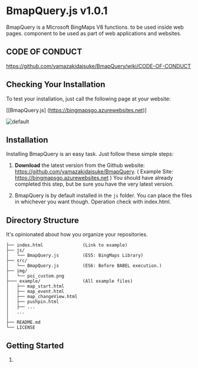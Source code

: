 BmapQuery.js  v1.0.1
==========

BmapQuery is a Microsoft BingMaps V8 functions. to be used inside web pages.
component to be used as part of web applications and websites.
     
## CODE OF CONDUCT
https://github.com/yamazakidaisuke/BmapQuery/wiki/CODE-OF-CONDUCT


## Checking Your Installation

To test your installation, just call the following page at your website:

[[BmapQuery.js] (https://bingmapsgo.azurewebsites.net)]

![default](https://user-images.githubusercontent.com/1481062/52621258-2b963500-2eea-11e9-8c55-43c97d2da0ac.png)



## Installation

Installing BmapQuery is an easy task. Just follow these simple steps:

 1. **Download** the latest version from the Github website:
    https://github.com/yamazakidaisuke/BmapQuery.
    ( Example Site: https://bingmapsgo.azurewebsites.net )
    You should have already completed this step, but be sure you have the very latest version.

2. BmapQuery is by default installed in the `js` folder. You can
place the files in whichever you want though. Operation check with index.html.



## Directory Structure

It's opinionated about how you organize your repositories.


    ├── index.html               (Link to example)
    ├── js/
    │   └── BmapQuery.js         (ES5: BingMaps Library)
    ├── src/
    │   └── BmapQuery.js         (ES6: Before BABEL execution.)
    ├── img/
    │   └── poi_custom.png
    ├─── example/                (All example files)
    │   ├── map_start.html
    │   ├── map_event.html
    │   ├── map_changeView.html
    │   ├── pushpin.html
    │   ├── ...
    │   ...
    │
    ├── README.md
    └── LICENSE


## Getting Started

1. <script src="...?Callback=GetMap&..." is specified in the URL."GetMap" runs first.

2. Please get BingMapsKey from "BingMaps Dev Center" site.
   [Get BingMapsKey >> BingMaps Dev Center](https://www.bingmapsportal.com/)

3. Replace [ *** YOUR MY KEY *** ] in the example code with BingMapsKey.

**[html: index.html]**

    <!-- 1.Load BingMapsControl api [callback=GetMap] -->
    <script src='https://www.bing.com/api/maps/mapcontrol?callback=GetMap&key=[***Your My Key***]' async defer></script>

    <!-- 2.Load BmapQuery -->
    <script src="js/BmapQuery.js"></script>

    <!-- 3.BmapQuery Start -->
    <script>
    //init
    function GetMap(){
        
        //Start
        const map = new Bmap("#myMap); //Preparation
        
        //Map
        map.startMap(47.6149, -122.1941, "load", 10); //Run on one line
        
        //Pin
        let pin = map.pin(47.6149, -122.1941, "#ff0000"); //Run on one line
        
        //infobox
        map.infobox(47.6149, -122.1941, "Title", "Description"); //Run on one line
    
    }





## Documentation

#### Examples
**Sample files for each function are prepared in the "example" folder.**


#### Map Start
[URL] (https://mapapi.org/example.php?file=map_start)

    //*Sample
    //----------------------------------------------------
    // Instance...
    //----------------------------------------------------
    let map = new Bmap("#myMap");
    
    //----------------------------------------------------
    // Show Map
    // startMap(lat, lon, "MapType", Zoom[1~20]);
    //----------------------------------------------------
    map.startMap(47.6149, -122.1941, "load", 16);//MapType[load, aerial,canvasDark,canvasLight,birdseye,grayscale,streetside]


#### Map Event
[URL] (https://mapapi.org/example.php?file=map_event)

    //----------------------------------------------------
    // Map:Events
    // onMap("event", callback);
    // [event:click,dblclick,rightclick,mousedown,mouseout,mouseover,mouseup,mousewheel,maptypechanged,viewchangestart,viewchange,viewchangeend]
    //----------------------------------------------------
    map.onMap("click",function(){
        alert("MapEvent!");
    });


#### ChangeView
[URL] (https://mapapi.org/example.php?file=map_changeView)

    //----------------------------------------------------
    // MapChangeView(after 2 seconds.)
    //   ex1)changeMap(lat, lon, "MapType");
    //   ex2)changeMap(lat, lon, "MapType", Zoom[1~20]);
    //----------------------------------------------------
    // ex1) after 3 seconds.
    setTimeout(function(){
        map.changeMap(47.6150, -122.1950, "aerial");
    },3000);

    // ex2) after 6 seconds.
    setTimeout(function(){
        map.changeMap(47.6153, -122.1951, "canvasDark", 17);
    },6000);
    

#### Get Map infomation
[URL] (https://mapapi.org/example.php?file=map_getInfo)

    //----------------------------------------------------
    // Get Map infomation
    // map.map.*****();
    //----------------------------------------------------
    let str =  `<p>Map Height: ${map.map.getHeight()} </p>
                <p>Map center: ${map.map.getCenter()}</p>
                <p>Map Width:  ${map.map.getWidth()}</p>
                <p>Map bounds: ${map.map.getBounds()}</p>
                <p>Map PageX:  ${map.map.getPageX()}</p>
                <p>Map PageY:  ${map.map.getPageY()}</p>
                <p>Map zoom:   ${map.map.getZoom()}</p>
                <p>Map type:   ${map.map.getMapTypeId()}</p>`;
    //id="controll"にstr変数（Map情報）を表示
    document.getElementById("controll").innerHTML = str;
 
 
#### Pushpin
[URL] (https://mapapi.org/example.php?file=pushpin&h=2)

    //----------------------------------------------------
    // Pushpin
    // pin(lat, lon, "color", [drag:true|false], [click:true|false], [hover:true|false], [visible:true|false]);
    //----------------------------------------------------
    let pin1 = map.pin(47.6149, -122.1941, "#ff0000");


    
#### PushpinText
[URL] (https://mapapi.org/example.php?file=pushpin_text&h=2)

    //----------------------------------------------------
    // Pushpin:Text
    // pinText(lat, lon, "title", "subtitle", "text");
    //----------------------------------------------------
    let pin2 = map.pinText(47.6160, -122.1950, "title","subtitle","A");


#### PushpinIcon
[URL] (https://mapapi.org/example.php?file=pushpin_icon&h=2)

    //----------------------------------------------------
    // Pushpin:Icon
    // pinIcon(lat, lon, icon, scale, anchor_x, anchor_y);
    //----------------------------------------------------
    let pin3 = map.pinIcon(47.6130, -122.1945, "img/poi_custom.png", 1.0, 0, 0);


#### PushpinEvent
[URL] (https://mapapi.org/example.php?file=pushpin_event&h=2)

    //----------------------------------------------------
    // pushpin:Events
    // onPin(pushpin, "event", callback);
    // [event: click,mousedown,mouseout,mouseover,mouseup]
    //----------------------------------------------------
    map.onPin(pin1, "click", function(){
        alert("PinEvent1");
    });


#### Layer->Pushpin
[URL] (https://mapapi.org/example.php?file=pushpin_layer&h=7)

    //----------------------------------------------------
    // Layer: Add Pushpin
    // pinLayer(lat, lon, "color", [drag:true|false], [click:true|false], [hover:true|false], [visible:true|false]);
    //----------------------------------------------------
    const pin1 = map.pinLayer(47.6149, -122.1941, "#ff0000");
    const pin2 = map.pinLayer(47.6155, -122.1945, "#0000ff");
    const pin3 = map.pinLayer(47.6160, -122.1940, "#00ff00");


#### Layer->One Pushpin Delete
[URL] (https://mapapi.org/example.php?file=pushpin_layerOneDelete&h=7)

    //----------------------------------------------------
    // layer One delete
    //----------------------------------------------------
     map.pinLayerClear(pin2);
     
     
#### Layer->Allclear
[URL] (https://mapapi.org/example.php?file=pushpin_layerAllDelete&h=7)
     
    //----------------------------------------------------
    // layer Allclear
    //----------------------------------------------------
     map.pinLayerClear();


#### Geolocation->Map
[URL] (https://mapapi.org/example.php?file=geolocation&h=9)

    //------------------------------------------------------------------------
    // Geolocation
    // map.geolocation(function(data){...});
    //------------------------------------------------------------------------
    map.geolocation(function(data) {
        //location
        const lat = data.coords.latitude;
        const lon = data.coords.longitude;
        //Map
        map.startMap(lat, lon, "load", 10);
        //pin
        map.pin(lat,lon,"#ff0000");
    });
     
          
#### Circle->Location Add
[URL] (https://mapapi.org/example.php?file=circle&h=9)

    //------------------------------------------------------------------------
    // Circle&Location Add
    // circle( Meter, style={pinColor,fillColor,strokeWidth} );
    //------------------------------------------------------------------------
    //Circle Style
     const style = {
         pinColor:"#0000ff",
         fillColor:"rgba(0,0,100,0.6)",
         strokeWidth:1
     };
     //Circle Create
     map.circle(1000, style); //1000m = 1km, 2000 = 2Km
     map.circle(3000, style); //1000m = 1km, 2000 = 2Km

     
#### Circle->Location Event
[URL] (https://mapapi.org/example.php?file=circle_event&h=9)

    //------------------------------------------------------------------------
    // [Event] Circle&Location Add
    // circle( Meter, style={pinColor,fillColor,strokeWidth},"event", callback );
    //------------------------------------------------------------------------
    //Circle Style
     const style = {
         pinColor:"#0000ff",
         fillColor:"rgba(0,0,100,0.6)",
         strokeWidth:1
     };
     //Circle Create //3000=3Km
     map.circle(3000, style, "click", function(){
         const lat = map.getCenter().latitude;  //Get MapCenter Latitude
         const lon = map.getCenter().longitude; //Get MapCenter Longitude
         map.infobox(lat, lon, "Title", "Description");
     });

     
#### Circle->Set Location
[URL] (https://mapapi.org/example.php?file=circleSet&h=9)

    //------------------------------------------------------------------------
    // Circle&SetLocation Add
    // circleSet( lat, lon, Meter, style={pinColor,fillColor,strokeWidth} );
    //------------------------------------------------------------------------
    //Circle Style
    const style = {
        pinColor:"#0000ff",
        fillColor:"rgba(0,0,100,0.4)",
        strokeWidth:10
    };
    //Circle Create
    map.circleSet(47.6200, -122.1100, 2000, style); //1000=1km, 2000=2Km
    map.circleSet(47.6000, -122.1599, 3000, style); //1000=1km, 2000=2Km
    map.circleSet(47.6149, -122.1941, 1000, style); //1000=1km, 2000=2Km
    
       
#### Circle->Set Location Event
[URL] (https://mapapi.org/example.php?file=circleSet_event&h=9)

    //------------------------------------------------------------------------
    // [Event] Circle&SetLocation Add
    // circleSet( lat, lon, Meter, style={pinColor,fillColor,strokeWidth},"event", callback );
    //------------------------------------------------------------------------
    //Circle Style
    const style = {
        pinColor:"#0000ff",
        fillColor:"rgba(0,0,100,0.4)",
        strokeWidth:10
    };
    
    //CircleSet:Event1 //1500=1.5Km
    map.circleSet(47.6200, -122.1100, 1500, style, "click", function(){
        map.infobox(47.6200, -122.1100, "Title1", "Description1");
    });
    
    //CircleSet:Event2 //2000=2Km
    map.circleSet(47.5500, -122.1299, 2000, style, "click", function(){
        map.infobox(47.5500, -122.1299, "Title2", "Description2");
    });

    //CircleSet:Event3 //3000=3Km
    map.circleSet(47.6149, -122.1941, 3000, style, "click", function(){
        map.infobox(47.6149, -122.1941, "Title3", "Description3");
    });

       
#### infobox
[URL] (https://mapapi.org/example.php?file=infobox&h=3)

    //----------------------------------------------------
    // Infobox
    // infobox(lat, lon, "title", "description");
    //----------------------------------------------------
    map.infobox(47.6149, -122.1941, "1 step", "Start");

       
#### infoboxHtml
[URL] (https://mapapi.org/example.php?file=infobox_html&h=3)

    //----------------------------------------------------
    // Infobox:html
    // infoboxHtml(lat, lon, html);
    //----------------------------------------------------
    map.infoboxHtml(47.6160, -122.1950, '<div style="background:red;">Hello,world</div>');
    
    
#### infoboxIframe
[URL] (https://mapapi.org/example.php?file=infobox_iframe&h=3)

    //----------------------------------------------------
    // Infobox:Iframe
    // infoboxIframe(lat,lon,width,height,title,iframe)
    //----------------------------------------------------
    const title = "Movie";
    const iframe = '<iframe src="https://channel9.msdn.com/Events/Build/2016/B867/player#time=0h15m26s:paused" width="400" height="225" allowFullScreen frameBorder="0"></iframe>';
    map.infoboxIframe(47.6149, -122.1941, 300, 420, title, iframe);


#### onInfobox
[URL] (https://mapapi.org/example.php?file=infobox_event&h=3)

    //----------------------------------------------------
    // Infobox:Actions
    // map.onInfobox(lat, lon, "title","description", "text or html");
    //----------------------------------------------------
     //Configuration
     const title = "Title";
     const discript = '<div style="width:200px;color:red;">discription</div>';
     const actions =
         [
             //1.action
             {
                 label: 'Click1',
                 eventHandler: function () { //function
                     alert('Click1');
                 }
             },
             //2.action
             {
                 label: 'Click2',
                 eventHandler: function () { //function
                     alert('Click2');
                 }
             }
         ];
     //Create Event to Infobox
     map.onInfobox(47.6160,-122.1950, title, discript, actions);
     
     
 
#### Switch Infobox.
[URL] (https://mapapi.org/example.php?file=infoboxs_showChange&h=3)

    //----------------------------------------------------
    // infoboxLayers
    //  infoboxLayers(options, true); //true=one,false=multiple
    //----------------------------------------------------
    //options[index] = { lat, lon, width, height, title, pinColor, description, show };
    const options = [];
    options[0]={
        "lat":34.889294,
        "lon":135.807693,
        "title":"KYOTO",
        "pinColor":"#ff0000",
        "height":500,
        "width":500,
        "description": 'Byoudouin<br><img src="../img/byoudouin.jpg" width="300">',
         "show":false
    };
    options[1]={
        "lat":35.039500,
        "lon":135.728500,
        "title":"KYOTO",
        "pinColor":"#ff0000",
        "height":500,
        "width":500,
        "description": 'Kinkakuji<br><img src="../img/kinkakuji.jpg" width="300">',
         "show":true
    };
    options[2]={
        "lat":35.026852,
        "lon":135.798248,
        "title":"KYOTO",
        "pinColor":"#ff0000",
        "height":500,
        "width":500,
        "description": 'Ginkakuji<br><img src="../img/ginkakuji.jpg" width="300">',
         "show":false
    };
    
    //Switch infobox
    map.infoboxLayers(options,true); //true=one,false=multiple


#### crearInfobox
    //----------------------------------------------------
    // crearInfobox
    // Delete all infobox 
    //----------------------------------------------------
    map.crearInfobox();


#### polyline
[URL] (https://mapapi.org/example.php?file=polyline&h=8)

    //----------------------------------------------------
    // polyline
    // polyline(locations, "color", lineBold, [lineWidth,lineSpace] );
    //----------------------------------------------------
    // location points.(array)
    const locations = [
        new Microsoft.Maps.Location(lat + 0.01, lon - 0.03),
        new Microsoft.Maps.Location(lat + 0.02, lon + 0.03),
        new Microsoft.Maps.Location(lat + 0.03, lon - 0.03),
        new Microsoft.Maps.Location(lat + 0.04, lon + 0.03),
        new Microsoft.Maps.Location(lat + 0.05, lon - 0.03)
    ];
    // A Type: polyline create
    map.polyline(locations,"#ff0000",3);
    // B Type: polyline create
    map.polyline(locations,"#ff0000",3,[2,2]);


#### Geocode
[URL] (https://mapapi.org/example.php?file=geocode&h=4)

    //----------------------------------------------------
    // Geocode(2 patterns & after 4 seconds.)
    // getGeocode("searchQuery",callback);
    //----------------------------------------------------
    setTimeout(function () {
        //A. Address
        map.getGeocode("Seattle", function(data){
            alert("A. getGeocode");
            document.querySelector("#geocode").innerHTML=data;
        });
        //B. Click Event
        map.onGeocode("click", function(data){
            alert(data.location);
        });
    },4000);


#### Reverse Geocode
[URL] (https://mapapi.org/example.php?file=reverse_geocode&h=4)

    //------------------------------------------------------------------------
    //Get Reverse Geocode
    //2 patterns
    //after 6,8 seconds.
    //------------------------------------------------------------------------
    //A Type: Set location data for BingMaps
    setTimeout(function () {
        const location = map.setLocation(47.6130, -122.1945);
        map.reverseGeocode(location, function(data){
            alert("A. Reverse Geocode");
            document.querySelector("#geocode").innerHTML=data;
        });
    },6000);

    //B Type: Get MapCenter location
    setTimeout(function () {
        const mapCenter = map.getCenter();
        map.reverseGeocode(mapCenter, function(data){
            alert("B. Reverse Geocode");
            document.querySelector("#geocode").innerHTML=data;
        });
    },8000);


#### Directions Search
[URL] (https://mapapi.org/example.php?file=directions_en&h=5)

    //----------------------------------------------------
    //Directions:Search.
    // !! For confirmation, set the parameters for each country !!
    // +  [ English => https://www.bing.com/...&setLang=en&setMkt=en-US ]
    // +  [ Japan   => https://www.bing.com/...&setLang=ja&setMkt=ja-JP ]
    //------------------------------------------------------------------------
    document.getElementById("search").onclick = function () {
        const from  = document.getElementById("from").value;  //StartPoint
        const to    = document.getElementById("to").value;    //EndPoint
        const mode  = document.getElementById("mode").value;  //RouteMode[walking,driving]
        const array = ["Bellevue", "Yarrow Point"];           //Waypoints...
        map.direction("#direction", mode, from , to, array);  //Direction Methed
    };


#### AutoSuggest
[URL] (https://mapapi.org/example.php?file=autosuggest_en&h=5)

    //-----------------------------------------------------
    // AutoSuggest
    // !! Only viewing user's region can be displayed !!
    //-----------------------------------------------------
    // HTML:Add !!
    // <h1>AutoSuggest(Enter city in text box)</h1>
    // <div id='searchBoxContainer'>
    //     <input type='text' id='searchBox'><button id="clear">Clear</button>
    // </div>
    //-----------------------------------------------------
    map.selectedSuggestion("#searchBox","#searchBoxContainer");


#### Traffic
[URL] (https://mapapi.org/example.php?file=traffic_en&h=5)

    //----------------------------------------------------
    // Traffic
    // map.traffic();
    //----------------------------------------------------
    map.traffic();
    

#### heatMap GeoJson
[URL] (https://mapapi.org/example.php?file=heatmapfromgeojson&h=7)

    //----------------------------------------------------
    // heatMap GeoJson
    // map.heatMap("***URL***.geojson");
    //  [Example:EarthQuakes] URL:https://earthquake.usgs.gov
    //  Hour: https://earthquake.usgs.gov/earthquakes/feed/v1.0/summary/all_hour.geojson
    //  Day:  https://earthquake.usgs.gov/earthquakes/feed/v1.0/summary/all_day.geojson
    //  Week: https://earthquake.usgs.gov/earthquakes/feed/v1.0/summary/all_week.geojson
    //  Month:https://earthquake.usgs.gov/earthquakes/feed/v1.0/summary/all_month.geojson
    //----------------------------------------------------
    map.heatMap('https://earthquake.usgs.gov/earthquakes/feed/v1.0/summary/all_day.geojson'); //Day


#### get Boundary
[URL] (https://mapapi.org/example.php?file=boundaries_en&h=6)

    //----------------------------------------------------
    // get Boundary
    // map.getBoundary("type");
    //----------------------------------------------------
    // [ "type" ]
    // *CountryRegion:Country or region.
    // *AdminDivision1:First administrative level within the country/region level, such as a state or a province.
    // *AdminDivision2:Second administrative level within the country/region level, such as a county.
    // *PopulatedPlace:A concentrated area of human settlement, such as a city, town or village.
    // *Neighborhood:A section of a populated place that is typically well-known, but often with indistinct boundaries.
    // *Postcode1:The smallest post code category, such as a zip code.
    // *Postcode2:The next largest post code category after Postcode1 that is created by aggregating Postcode1 areas.
    // *Postcode3:The next largest post code category after Postcode2 that is created by aggregating Postcode2 areas.
    // *Postcode4:The next largest post code category after Postcode3 that is created by aggregating Postcode3 areas.
    // Note: Not all entity types are available in all areas.
    //---------------------------------------------------
    map.getBoundary("PopulatedPlace");

#### Get multiple boundaries
[URL] (https://mapapi.org/example.php?file=boundaryMultiple_en&h=6)

    //----------------------------------------------------
    // Get multiple boundaries
    //  map.getMultiBoundary(["Postcode"...]);
    //----------------------------------------------------
    const zipCodes = ['98004', '98005', '98007', '98008', '98039'];
    map.getMultiBoundary(zipCodes);


#### Get Search boundaries
[URL] (https://mapapi.org/example.php?file=bounds_get_search&h=6)

    //----------------------------------------------------
    // Get Search Boundary
    // @method getSearchBoundary
    // @param  search  (string)  'New York City'
    // @param  type    (string)
    //----------------------------------------------------
    // [ "type" ]
    // *CountryRegion:Country or region.
    // *AdminDivision1:First administrative level within the country/region level, such as a state or a province.
    // *AdminDivision2:Second administrative level within the country/region level, such as a county.
    // *PopulatedPlace:A concentrated area of human settlement, such as a city, town or village.
    // *Neighborhood:A section of a populated place that is typically well-known, but often with indistinct boundaries.
    // *Postcode1:The smallest post code category, such as a zip code.
    // *Postcode2:The next largest post code category after Postcode1 that is created by aggregating Postcode1 areas.
    // *Postcode3:The next largest post code category after Postcode2 that is created by aggregating Postcode2 areas.
    // *Postcode4:The next largest post code category after Postcode3 that is created by aggregating Postcode3 areas.
    // Note: Not all entity types are available in all areas.
    //---------------------------------------------------
    document.getElementById("search").onclick=function(){
        //text value.
        const searchBox = document.getElementById("searchBox").value;
        //BingMaps Serch
        map.getSearchBoundary(searchBox, 'PopulatedPlace');
    }


#### Get Search boundaries
[URL] (https://mapapi.org/example.php?file=bounds_get_search&h=6)

    //----------------------------------------------------
    // Get Search Boundary
    // @method getSearchBoundary
    // @param  search  (string)  'New York City'
    // @param  type    (string)
    //----------------------------------------------------
    // [ "type" ]
    // *CountryRegion:Country or region.
    // *AdminDivision1:First administrative level within the country/region level, such as a state or a province.
    // *AdminDivision2:Second administrative level within the country/region level, such as a county.
    // *PopulatedPlace:A concentrated area of human settlement, such as a city, town or village.
    // *Neighborhood:A section of a populated place that is typically well-known, but often with indistinct boundaries.
    // *Postcode1:The smallest post code category, such as a zip code.
    // *Postcode2:The next largest post code category after Postcode1 that is created by aggregating Postcode1 areas.
    // *Postcode3:The next largest post code category after Postcode2 that is created by aggregating Postcode2 areas.
    // *Postcode4:The next largest post code category after Postcode3 that is created by aggregating Postcode3 areas.
    // Note: Not all entity types are available in all areas.
    //---------------------------------------------------
    document.getElementById("search").onclick=function(){
        //text value.
        const searchBox = document.getElementById("searchBox").value;
        //BingMaps Serch
        map.getSearchBoundary(searchBox, 'PopulatedPlace');
    }
    
    
    
#### SetLocation multiple boundaries
[URL] (https://mapapi.org/example.php?file=boundarie_set_Locations&h=6)
    
    //----------------------------------------------------
    //  SetLocation multiple boundaries
    //  map.setLocationBoundary(location[array], Zoom[array], 'CountryRegion', getAllPoligon[default:false]);
    //----------------------------------------------------
    const location = ['Tokyo', 'Victoria, Australia', 'Western Australia', 'Northern Territory', 'Queensland', 'New South Wales', 'Doha', 'Dubai', 'California', 'nevada', 'utah', 'arizona', 'colorado', 'dc', 'maryland', 'new york', 'British Columbia', 'Beijing', 'Montana', 'England', 'Scotland', 'Northern Ireland'];
    const zoom     = [
        [1,5], //'Victoria, Australia'
        [1,5], //'Western Australia',
        [1,5]  //'Northern Territory'
        //...Not zoom, default:[1,20]
     ];
    map.setLocationBoundary(location, zoom , 'CountryRegion');


#### Tracking Event[Start / Stop / Map&Log Clear]
[URL] (https://mapapi.org/example.php?file=tracking&h=8)

    //------------------------------------------------------------------------
    // Tracking Event
    //  map.startTracking(true); //console.log => true or false
    //-----------------------------------------------------------------------
    //[HTML:Button]
    // 1. <button id="start_tracking"....
    // 2. <button id="stop_tracking"....
    // 3. <button id="clear_map"....
    //------------------------------------------------------------------------
    //1. Start
    document.getElementById("start_tracking").onclick=function(){
        map.startTracking(true); //console.log => true or false        
    }
    
    //2. Stop
    document.getElementById("stop_tracking").onclick=function(){
        map.stopTracking();                 //Map: Tracking Log Stop.
        console.log(map.getTrackingData()); //Log: Get Tracking Log All Data.
    }
    //3. Clear Map.
    document.getElementById("clear_map").onclick=function(){
        map.clearMap();          //Map: Clear Map.
        map.clearTrackingData(); //Log: Clear Tracking Log All Data.
    }
    
    
#### Tracking Event（Log Monitoring Sample）
[URL] (https://mapapi.org/example.php?file=trackingLogMonitoring&h=8)

    //------------------------------------------------------------------------
    // Tracking Event（Log Monitoring）
    //  map.startTracking(false); //console.log => true or false
    //-----------------------------------------------------------------------
    //[HTML:Button]
    // 1. <button id="start_tracking"....
    // 2. <button id="stop_tracking"....
    // 3. <button id="clear_map"....
    //------------------------------------------------------------------------
    //1. Start
    let timer_id; //Timer:SetInterval_id
    document.getElementById("start_tracking").onclick=function(){
        
        //Tracking Start.
        map.startTracking(false); //console.log => true or false
        
        //Timer(display log)
        let timer = 10000; //Timer:10seconds
        timer_id = setInterval(function(){
            const len = map.getTrackingData().length-1;  //Length:Tracking Log Data.
            const val = map.getTrackingData();           //Value: Tracking Log Data.
            console.log("New TrackData:", val[len] );    //Get New tracking data[Array].
        },timer);
        
    }
    
    //2. Stop
    document.getElementById("stop_tracking").onclick=function(){
        map.stopTracking();                 //Map: Tracking Log Stop.
        console.log(map.getTrackingData()); //Log: Get Tracking Log All Data.
        clearInterval(timer_id);
    }
    
    //3. Clear Map.
    document.getElementById("clear_map").onclick=function(){
        map.clearMap();          //Map: Clear Map.
        map.clearTrackingData(); //Log: Clear Tracking Log All Data.
    }
  

#### Tracking Polyline Draw[Start & Stop & Clear]
[URL] (https://mapapi.org/example.php?file=trackingGetValue&h=8)

    //------------------------------------------------------------------------
    //Tracking Event & Draw
    //   map.startTrackingDraw("color", lineWidth, "#id(time view)", console.log[true or false]); 
    //------------------------------------------------------------------------
    
    //Start Button
    //[HTML] <button id="start_tracking">Start Tracking</button>
    document.getElementById("start_tracking").onclick=function(){
        map.startTrackingDraw("#ff0000", 3, "#time", true);
    };
    
    //Stop Button
    //[HTML] <button id="stop_tracking">Stop Tracking</button>
    document.getElementById("stop_tracking").onclick=function(){
        map.stopTrackingDraw();
        console.log("TrackData:", map.getTrackingData() );   //option: Get tracking data[Array].
        console.log("TrackTime:", map.getTrackingTime() ); //option: Get tracking Time data[Array].
    };
    
    //ClearMap Button
    //[HTML] <button id="clear_map">Map Clear</button>
    document.getElementById("clear_map").onclick=function(){
        map.clearMap();          //Clear Map.
        map.clearTrackingData(); //Delete track&Time data
    }




## Author

Copyright (c) 2018-2019, BingMapsGO! - DaisukeYamazaki. All rights reserved.
https://mapapi.org - See LICENSE.md for license information.


